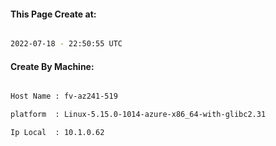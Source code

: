 
   
#### This Page Create at:

```bash

2022-07-18 - 22:50:55 UTC

```

#### Create By Machine:

```bash

Host Name : fv-az241-519

platform  : Linux-5.15.0-1014-azure-x86_64-with-glibc2.31

Ip Local  : 10.1.0.62

```

